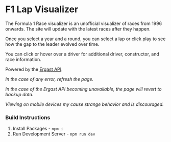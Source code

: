 # F1 Lap Visualizer

The Formula 1 Race visualizer is an unofficial visualizer of races from 1996 onwards. The site will update with the latest races after they happen.

Once you select a year and a round, you can select a lap or click play to see how the gap to the leader evolved over time.

You can click or hover over a driver for additional driver, constructor, and race information.

Powered by the [Ergast API](http://ergast.com/mrd).

_In the case of any error, refresh the page._

_In the case of the Ergast API becoming unavailable, the page will revert to backup data._

_Viewing on mobile devices my cause strange behavior and is discouraged._

### Build Instructions

1. Install Packages - `npm i`
2. Run Development Server - `npm run dev`
